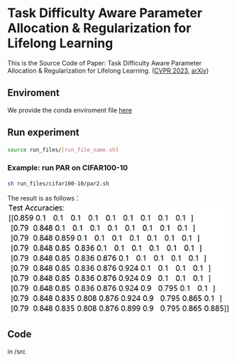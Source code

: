 # Task Difficulty Aware Parameter Allocation & Regularization for Lifelong Learning
This is the Source Code of Paper: Task Difficulty Aware Parameter Allocation & Regularization for Lifelong Learning. ([CVPR 2023](https://openaccess.thecvf.com/content/CVPR2023/html/Wang_Task_Difficulty_Aware_Parameter_Allocation__Regularization_for_Lifelong_Learning_CVPR_2023_paper.html), [arXiv](https://arxiv.org/abs/2304.05288))

## Enviroment
We provide the conda enviroment file [here](./CondaEnv.yml)

## Run experiment
```bash
source run_files/[run_file_name.sh]
```

### Example: run PAR on CIFAR100-10
```bash
sh run_files/cifar100-10/par2.sh
```
The result is as follows：
![image](results.png)

## Code
in /src
